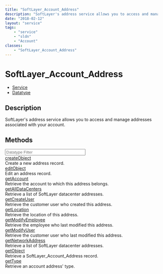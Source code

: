 ```yaml
---
title: "SoftLayer_Account_Address"
description: "SoftLayer's address service allows you to access and manage addresses associated with your account."
date: "2018-02-12"
layout: "service"
tags:
    - "service"
    - "sldn"
    - "Account"
classes:
    - "SoftLayer_Account_Address"
---
```

# SoftLayer_Account_Address
<div id='service-datatype'>
    <ul id='sldn-reference-tabs'>
    <li id='service'> <a href='/reference/services/SoftLayer_Account_Address' >Service</a></li>    <li id='datatype'> <a href='/reference/datatypes/SoftLayer_Account_Address' >Datatype</a></li>
    </ul>
</div>

## Description
SoftLayer's address service allows you to access and manage addresses associated with your account. 
        
        
<div id="properties" class="content">
    <h2>Methods</h2>
    <div class="view-filters">
        <div class="clearfix">
            <div class="search-input-box">
                <input placeholder="Datatype Filter" onkeyup="titleSearch(inputId='edit-combine', divId='method-div', elementClass='method-row')" 
                    type="text" id="edit-combine" value="" size="30" maxlength="128" class="form-text">
            </div>
        </div>
    </div>
    <div id="method-div">
            <div class="method-row">
                        <span class='view-field-title'><a href='/reference/services/SoftLayer_Account_Address/createObject'> createObject</a> </span>
            <div class='views-field-body'>Create a new address record.</div>
        </div>
            <div class="method-row">
                        <span class='view-field-title'><a href='/reference/services/SoftLayer_Account_Address/editObject'> editObject</a> </span>
            <div class='views-field-body'>Edit an address record.</div>
        </div>
            <div class="method-row">
                        <span class='view-field-title'><a href='/reference/services/SoftLayer_Account_Address/getAccount'> getAccount</a> </span>
            <div class='views-field-body'>Retrieve the account to which this address belongs.</div>
        </div>
            <div class="method-row">
                        <span class='view-field-title'><a href='/reference/services/SoftLayer_Account_Address/getAllDataCenters'> getAllDataCenters</a> </span>
            <div class='views-field-body'>Retrieve a list of SoftLayer datacenter addresses.</div>
        </div>
            <div class="method-row">
                        <span class='view-field-title'><a href='/reference/services/SoftLayer_Account_Address/getCreateUser'> getCreateUser</a> </span>
            <div class='views-field-body'>Retrieve the customer user who created this address.</div>
        </div>
            <div class="method-row">
                        <span class='view-field-title'><a href='/reference/services/SoftLayer_Account_Address/getLocation'> getLocation</a> </span>
            <div class='views-field-body'>Retrieve the location of this address.</div>
        </div>
            <div class="method-row">
                        <span class='view-field-title'><a href='/reference/services/SoftLayer_Account_Address/getModifyEmployee'> getModifyEmployee</a> </span>
            <div class='views-field-body'>Retrieve the employee who last modified this address.</div>
        </div>
            <div class="method-row">
                        <span class='view-field-title'><a href='/reference/services/SoftLayer_Account_Address/getModifyUser'> getModifyUser</a> </span>
            <div class='views-field-body'>Retrieve the customer user who last modified this address.</div>
        </div>
            <div class="method-row">
                        <span class='view-field-title'><a href='/reference/services/SoftLayer_Account_Address/getNetworkAddress'> getNetworkAddress</a> </span>
            <div class='views-field-body'>Retrieve a list of SoftLayer datacenter addresses.</div>
        </div>
            <div class="method-row">
                        <span class='view-field-title'><a href='/reference/services/SoftLayer_Account_Address/getObject'> getObject</a> </span>
            <div class='views-field-body'>Retrieve a SoftLayer_Account_Address record.</div>
        </div>
            <div class="method-row">
                        <span class='view-field-title'><a href='/reference/services/SoftLayer_Account_Address/getType'> getType</a> </span>
            <div class='views-field-body'>Retrieve an account address' type.</div>
        </div>
        </div>
</div>

